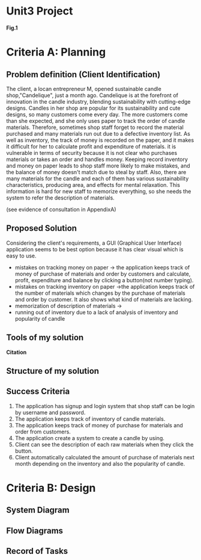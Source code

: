 # Unit3 Project

**Fig.1**

# Criteria A: Planning

## Problem definition (Client Identification)
The client, a locan entrepreneur M, opened sustainable candle shop,"Candelique", just a month ago.
Candelique is at the forefront of innovation in the candle industry, blending sustainability with cutting-edge designs. 
Candles in her shop are popular for its sustainability and cute designs, so many customers come every day. 
The more customers come than she expected, and she only uses paper to track the order of candle materials. 
Therefore, sometimes shop staff forget to record the material purchased and many materials run out due to a defective inventory list.
As well as inventory, the track of money is recorded on the paper, and it makes it difficult for her to calculate profit and expenditure of materials.
it is vulnerable in terms of security because it is not clear who purchases materials or takes an order and handles money.
Keeping record inventory and money on paper leads to shop staff more likely to make mistakes, and the balance of money doesn't match due to steal by staff.
Also, there are many materials for the candle and each of them has various sustainability characteristics, producing area, and effects for mental relaxation.
This information is hard for new staff to memorize everything, so she needs the system to refer the description of materials.

(see evidence of consultation in AppendixA)


## Proposed Solution
Considering the client's requirements, a GUI (Graphical User Interface) application seems to be best option because it has clear visual which is easy to use.
- mistakes on tracking money on paper
    -> the application keeps track of money of purchase of materials and order by customers and calculate, profit, expenditure and balance by clicking a button(not number typing).
- mistakes on tracking inventory on paper
    ->the application keeps track of the number of materials which changes by the purchase of materials and order by customer. It also shows what kind of materials are lacking. 
- memorization of description of materials
    ->
- running out of inventory due to a lack of analysis of inventory and popularity of candle







## Tools of my solution

**Citation**


## Structure of my solution


## Success Criteria
1. The application has signup and login system that shop staff can be login by username and password.
2. The application keeps track of inventory of candle materials.
3. The application keeps track of money of purchase for materials and order from customers.
4. The application create a system to create a candle by using.
5. Client can see the description of each raw materials when they click the button.
6. Client automatically calculated the amount of purchase of materials next month depending on the inventory and also the popularity of candle. 

# Criteria B: Design

## System Diagram

## Flow Diagrams

## Record of Tasks
  